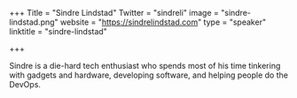 +++
Title = "Sindre Lindstad"
Twitter = "sindreli"
image = "sindre-lindstad.png"
website = "https://sindrelindstad.com"
type = "speaker"
linktitle = "sindre-lindstad"

+++

Sindre is a die-hard tech enthusiast who spends most of his time tinkering with gadgets and hardware, developing software, and helping people do the DevOps.
